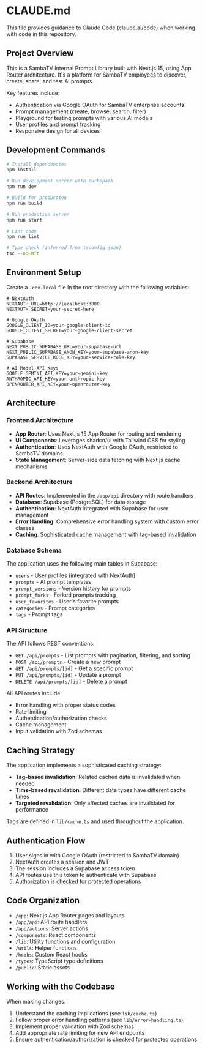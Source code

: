 # CLAUDE.md

This file provides guidance to Claude Code (claude.ai/code) when working with code in this repository.

## Project Overview

This is a SambaTV Internal Prompt Library built with Next.js 15, using App Router architecture. It's a platform for SambaTV employees to discover, create, share, and test AI prompts.

Key features include:
- Authentication via Google OAuth for SambaTV enterprise accounts
- Prompt management (create, browse, search, filter)
- Playground for testing prompts with various AI models
- User profiles and prompt tracking
- Responsive design for all devices

## Development Commands

```bash
# Install dependencies
npm install

# Run development server with Turbopack
npm run dev

# Build for production
npm run build

# Run production server
npm run start

# Lint code
npm run lint

# Type check (inferred from tsconfig.json)
tsc --noEmit
```

## Environment Setup

Create a `.env.local` file in the root directory with the following variables:

```
# NextAuth
NEXTAUTH_URL=http://localhost:3000
NEXTAUTH_SECRET=your-secret-here

# Google OAuth
GOOGLE_CLIENT_ID=your-google-client-id
GOOGLE_CLIENT_SECRET=your-google-client-secret

# Supabase
NEXT_PUBLIC_SUPABASE_URL=your-supabase-url
NEXT_PUBLIC_SUPABASE_ANON_KEY=your-supabase-anon-key
SUPABASE_SERVICE_ROLE_KEY=your-service-role-key

# AI Model API Keys
GOOGLE_GEMINI_API_KEY=your-gemini-key
ANTHROPIC_API_KEY=your-anthropic-key
OPENROUTER_API_KEY=your-openrouter-key
```

## Architecture

### Frontend Architecture

- **App Router**: Uses Next.js 15 App Router for routing and rendering
- **UI Components**: Leverages shadcn/ui with Tailwind CSS for styling
- **Authentication**: Uses NextAuth with Google OAuth, restricted to SambaTV domains
- **State Management**: Server-side data fetching with Next.js cache mechanisms

### Backend Architecture

- **API Routes**: Implemented in the `/app/api` directory with route handlers
- **Database**: Supabase (PostgreSQL) for data storage
- **Authentication**: NextAuth integrated with Supabase for user management
- **Error Handling**: Comprehensive error handling system with custom error classes
- **Caching**: Sophisticated cache management with tag-based invalidation

### Database Schema

The application uses the following main tables in Supabase:
- `users` - User profiles (integrated with NextAuth)
- `prompts` - AI prompt templates
- `prompt_versions` - Version history for prompts
- `prompt_forks` - Forked prompts tracking
- `user_favorites` - User's favorite prompts
- `categories` - Prompt categories
- `tags` - Prompt tags

### API Structure

The API follows REST conventions:
- `GET /api/prompts` - List prompts with pagination, filtering, and sorting
- `POST /api/prompts` - Create a new prompt
- `GET /api/prompts/[id]` - Get a specific prompt
- `PUT /api/prompts/[id]` - Update a prompt
- `DELETE /api/prompts/[id]` - Delete a prompt

All API routes include:
- Error handling with proper status codes
- Rate limiting
- Authentication/authorization checks
- Cache management
- Input validation with Zod schemas

## Caching Strategy

The application implements a sophisticated caching strategy:
- **Tag-based invalidation**: Related cached data is invalidated when needed
- **Time-based revalidation**: Different data types have different cache times
- **Targeted revalidation**: Only affected caches are invalidated for performance

Tags are defined in `lib/cache.ts` and used throughout the application.

## Authentication Flow

1. User signs in with Google OAuth (restricted to SambaTV domain)
2. NextAuth creates a session and JWT
3. The session includes a Supabase access token
4. API routes use this token to authenticate with Supabase
5. Authorization is checked for protected operations

## Code Organization

- `/app`: Next.js App Router pages and layouts
- `/app/api`: API route handlers
- `/app/actions`: Server actions
- `/components`: React components
- `/lib`: Utility functions and configuration
- `/utils`: Helper functions
- `/hooks`: Custom React hooks
- `/types`: TypeScript type definitions
- `/public`: Static assets

## Working with the Codebase

When making changes:
1. Understand the caching implications (see `lib/cache.ts`)
2. Follow proper error handling patterns (see `lib/error-handling.ts`)
3. Implement proper validation with Zod schemas
4. Add appropriate rate limiting for new API endpoints
5. Ensure authentication/authorization is checked for protected operations